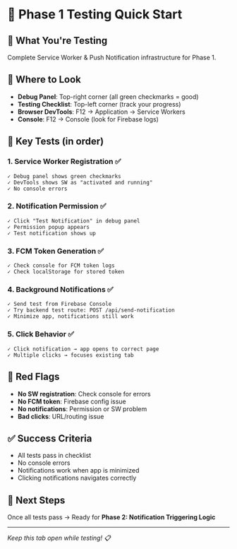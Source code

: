 # 🚀 Phase 1 Testing Quick Start

## 🎯 What You're Testing

Complete Service Worker & Push Notification infrastructure for Phase 1.

## 📍 Where to Look

- **Debug Panel**: Top-right corner (all green checkmarks = good)
- **Testing Checklist**: Top-left corner (track your progress)
- **Browser DevTools**: F12 → Application → Service Workers
- **Console**: F12 → Console (look for Firebase logs)

## 🧪 Key Tests (in order)

### 1. Service Worker Registration ✅

```
✓ Debug panel shows green checkmarks
✓ DevTools shows SW as "activated and running"
✓ No console errors
```

### 2. Notification Permission ✅

```
✓ Click "Test Notification" in debug panel
✓ Permission popup appears
✓ Test notification shows up
```

### 3. FCM Token Generation ✅

```
✓ Check console for FCM token logs
✓ Check localStorage for stored token
```

### 4. Background Notifications ✅

```
✓ Send test from Firebase Console
✓ Try backend test route: POST /api/send-notification
✓ Minimize app, notifications still work
```

### 5. Click Behavior ✅

```
✓ Click notification → app opens to correct page
✓ Multiple clicks → focuses existing tab
```

## 🚨 Red Flags

- **No SW registration**: Check console for errors
- **No FCM token**: Firebase config issue
- **No notifications**: Permission or SW problem
- **Bad clicks**: URL/routing issue

## ✅ Success Criteria

- All tests pass in checklist
- No console errors
- Notifications work when app is minimized
- Clicking notifications navigates correctly

## 📝 Next Steps

Once all tests pass → Ready for **Phase 2: Notification Triggering Logic**

---

_Keep this tab open while testing! 📋_
